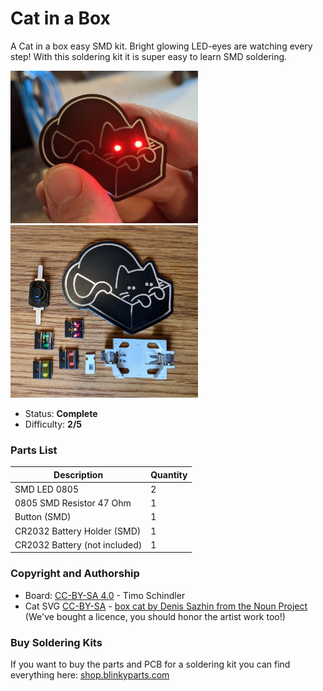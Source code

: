 # Cat in a Box

A Cat in a box easy SMD kit. Bright glowing LED-eyes are watching every step! With this soldering kit it is super easy to learn SMD soldering.

<img src="manual/images/thumbnail.jpg" width=300px alt="Cat in a Box"> <img src="manual/images/PXL_20210221_105555598.jpg" width=300px alt="Cat in a Box">

- Status: **Complete**
- Difficulty: **2/5**

### Parts List

| Description                   | Quantity |
|-------------------------------|----------|
| SMD LED 0805                  |     2    |
| 0805 SMD Resistor 47 Ohm	|     1    |
| Button (SMD)                  |     1    |
| CR2032 Battery Holder (SMD)   |     1    |
| CR2032 Battery (not included) |     1    |

### Copyright and Authorship

- Board: [CC-BY-SA 4.0](https://creativecommons.org/licenses/by-sa/4.0/) - Timo Schindler
- Cat SVG [CC-BY-SA](https://creativecommons.org/licenses/by-sa/4.0/) - [box cat by Denis Sazhin from the Noun Project](https://thenounproject.com/term/box-cat/704953/) (We've bought a licence, you should honor the artist work too!)

### Buy Soldering Kits
If you want to buy the parts and PCB for a soldering kit you can find everything here: [shop.blinkyparts.com](https://shop.blinkyparts.com/de/Katzen-Loetbausatz-01-Einfacher-SMD-Bausatz-zum-sammeln-und-tauschen/blink232342)
